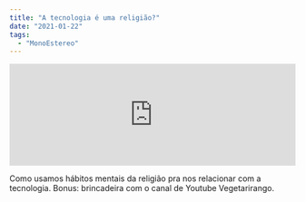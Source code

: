 ```yaml
---
title: "A tecnologia é uma religião?"
date: "2021-01-22"
tags: 
  - "MonoEstereo"
---
```


<iframe src="https://anchor.fm/monoestereo/embed/episodes/A-tecnologia--uma-religio-ekse7v" height="180px" width="100%" frameborder="0" scrolling="no" style="width:100%; height:180px;"></iframe>

Como usamos hábitos mentais da religião pra nos relacionar com a tecnologia. Bonus: brincadeira com o canal de Youtube Vegetarirango.
